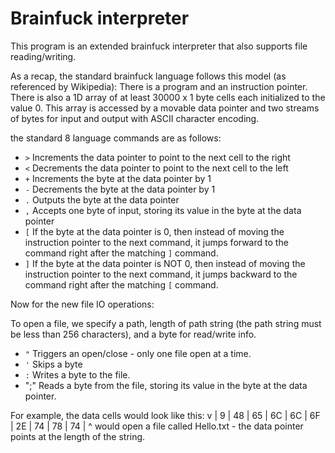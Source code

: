 # Brainfuck interpreter

This program is an extended brainfuck interpreter that
also supports file reading/writing.

As a recap, the standard brainfuck language follows this
model (as referenced by Wikipedia): There is a program
and an instruction pointer. There is also a 1D array of
at least 30000 x 1 byte cells each initialized to the
value 0. This array is accessed by a movable data pointer
and two streams of bytes for input and output with ASCII
character encoding.

the standard 8 language commands are as follows:
- `>` Increments the data pointer to point to the next
cell to the right
- `<` Decrements the data pointer to point to the next
cell to the left
- `+` Increments the byte at the data pointer by 1
- `-` Decrements the byte at the data pointer by 1
- `.` Outputs the byte at the data pointer
- `,` Accepts one byte of input, storing its value in
the byte at the data pointer
- `[` If the byte at the data pointer is 0, then instead
of moving the instruction pointer to the next command, it
jumps forward to the command right after the matching `]`
command.
- `]` If the byte at the data pointer is NOT 0, then
instead of moving the instruction pointer to the next
command, it jumps backward to the command right after the
matching `[` command.

Now for the new file IO operations:

To open a file, we specify a path, length of path string
(the path string must be less than 256 characters), and
a byte for read/write info.

- `"` Triggers an open/close - only one file open at a time.
- `'` Skips a byte
- `:` Writes a byte to the file.
- ";" Reads a byte from the file, storing its value in
the byte at the data pointer.

For example, the data cells would look like this:
  v
| 9 | 48 | 65 | 6C | 6C | 6F | 2E | 74 | 78 | 74 |
  ^
would open a file called Hello.txt - the data pointer
points at the length of the string.
